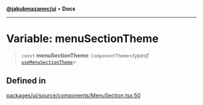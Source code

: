[**@jakubmazanec/ui**](../README.md) • **Docs**

---

# Variable: menuSectionTheme

> `const` **menuSectionTheme**: `ComponentTheme`\<_typeof_
> [`useMenuSectionTheme`](../functions/useMenuSectionTheme.md)\>

## Defined in

[packages/ui/source/components/MenuSection.tsx:50](https://github.com/jakubmazanec/tools/blob/2afd81e4680434017b6f838733fd5ccd928cec42/packages/ui/source/components/MenuSection.tsx#L50)
